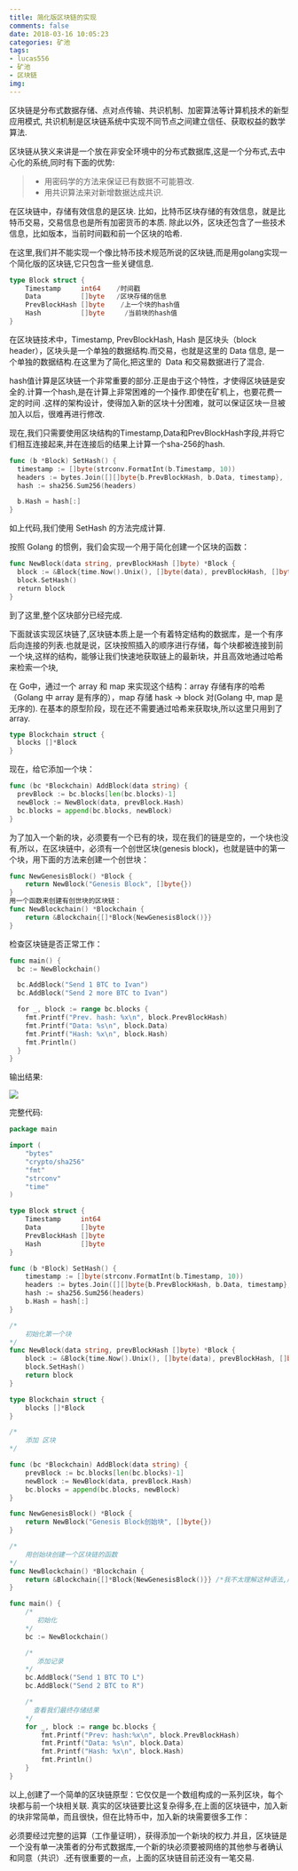 ```yaml
---
title: 简化版区块链的实现
comments: false
date: 2018-03-16 10:05:23
categories: 矿池
tags:
- lucas556
- 矿池
- 区块链
img:
---
```



区块链是分布式数据存储、点对点传输、共识机制、加密算法等计算机技术的新型应用模式,	共识机制是区块链系统中实现不同节点之间建立信任、获取权益的数学算法.

区块链从狭义来讲是一个放在非安全环境中的分布式数据库,这是一个分布式,去中心化的系统,同时有下面的优势:

>* 用密码学的方法来保证已有数据不可能篡改.
>* 用共识算法来对新增数据达成共识.

在区块链中，存储有效信息的是区块. 比如，比特币区块存储的有效信息，就是比特币交易，交易信息也是所有加密货币的本质. 除此以外，区块还包含了一些技术信息，比如版本，当前时间戳和前一个区块的哈希.

在这里,我们并不能实现一个像比特币技术规范所说的区块链,而是用golang实现一个简化版的区块链,它只包含一些关键信息.
```go
type Block struct {
    Timestamp     int64    /时间戳
    Data          []byte   /区块存储的信息
    PrevBlockHash []byte    /上一个块的hash值
    Hash          []byte     /当前块的hash值
}
```
在区块链技术中，Timestamp, PrevBlockHash, Hash 是区块头（block header），区块头是一个单独的数据结构.而交易，也就是这里的 Data 信息, 是一个单独的数据结构.在这里为了简化,把这里的  Data 和交易数据进行了混合.

hash值计算是区块链一个非常重要的部分.正是由于这个特性，才使得区块链是安全的.计算一个hash,是在计算上非常困难的一个操作.即使在矿机上，也要花费一定的时间 .这样的架构设计，使得加入新的区块十分困难，就可以保证区块一旦被加入以后，很难再进行修改.

现在,我们只需要使用区块结构的Timestamp,Data和PrevBlockHash字段,并将它们相互连接起来,并在连接后的结果上计算一个sha-256的hash.
```go
func (b *Block) SetHash() {
  timestamp := []byte(strconv.FormatInt(b.Timestamp, 10))
  headers := bytes.Join([][]byte{b.PrevBlockHash, b.Data, timestamp}, []byte{})
  hash := sha256.Sum256(headers)

  b.Hash = hash[:]
}
```
如上代码,我们使用 SetHash 的方法完成计算.

按照 Golang 的惯例，我们会实现一个用于简化创建一个区块的函数：
```go
func NewBlock(data string, prevBlockHash []byte) *Block {
  block := &Block{time.Now().Unix(), []byte(data), prevBlockHash, []byte{}}
  block.SetHash()
  return block
}
```
到了这里,整个区块部分已经完成.


下面就该实现区块链了,区块链本质上是一个有着特定结构的数据库，是一个有序后向连接的列表.也就是说，区块按照插入的顺序进行存储，每个块都被连接到前一个块,这样的结构，能够让我们快速地获取链上的最新块，并且高效地通过哈希来检索一个块,


在 Go中，通过一个 array 和 map 来实现这个结构：array 存储有序的哈希（Golang 中 array 是有序的），map 存储 hask -> block 对(Golang 中, map 是无序的). 在基本的原型阶段，现在还不需要通过哈希来获取块,所以这里只用到了 array.
```go
type Blockchain struct {
  blocks []*Block
}
```

现在，给它添加一个块：
```go
func (bc *Blockchain) AddBlock(data string) {
  prevBlock := bc.blocks[len(bc.blocks)-1]
  newBlock := NewBlock(data, prevBlock.Hash)
  bc.blocks = append(bc.blocks, newBlock)
}
```

为了加入一个新的块，必须要有一个已有的块，现在我们的链是空的，一个块也没有,所以，在区块链中，必须有一个创世区块(genesis block)，也就是链中的第一个块，用下面的方法来创建一个创世块：
```go
func NewGenesisBlock() *Block {
    return NewBlock("Genesis Block", []byte{})
}
用一个函数来创建有创世块的区块链：
func NewBlockchain() *Blockchain {
    return &Blockchain{[]*Block{NewGenesisBlock()}}
}
```
检查区块链是否正常工作：
```go
func main() {
  bc := NewBlockchain()

  bc.AddBlock("Send 1 BTC to Ivan")
  bc.AddBlock("Send 2 more BTC to Ivan")

  for _, block := range bc.blocks {
    fmt.Printf("Prev. hash: %x\n", block.PrevBlockHash)
    fmt.Printf("Data: %s\n", block.Data)
    fmt.Printf("Hash: %x\n", block.Hash)
    fmt.Println()
  }
}
```
输出结果:

![](/images/b1.png)

完整代码:
```go
package main

import (
    "bytes"
    "crypto/sha256"
    "fmt"
    "strconv"
    "time"
)

type Block struct {
    Timestamp     int64
    Data          []byte
    PrevBlockHash []byte
    Hash          []byte
}

func (b *Block) SetHash() {
    timestamp := []byte(strconv.FormatInt(b.Timestamp, 10))
    headers := bytes.Join([][]byte{b.PrevBlockHash, b.Data, timestamp}, []byte{})
    hash := sha256.Sum256(headers)
    b.Hash = hash[:]
}

/*
    初始化第一个块
*/
func NewBlock(data string, prevBlockHash []byte) *Block {
    block := &Block{time.Now().Unix(), []byte(data), prevBlockHash, []byte{}}
    block.SetHash()
    return block
}

type Blockchain struct {
    blocks []*Block
}

/*
    添加 区块
*/

func (bc *Blockchain) AddBlock(data string) {
    prevBlock := bc.blocks[len(bc.blocks)-1]
    newBlock := NewBlock(data, prevBlock.Hash)
    bc.blocks = append(bc.blocks, newBlock)
}

func NewGenesisBlock() *Block {
    return NewBlock("Genesis Block创始块", []byte{})
}

/*
    用创始块创建一个区块链的函数
*/
func NewBlockchain() *Blockchain {
    return &Blockchain{[]*Block{NewGenesisBlock()}} /*我不太理解这种语法,层层深入？*/
}

func main() {
    /*
       初始化
    */
    bc := NewBlockchain()

    /*
       添加记录
    */
    bc.AddBlock("Send 1 BTC TO L")
    bc.AddBlock("Send 2 BTC to R")

    /*
      查看我们最终存储结果
    */
    for _, block := range bc.blocks {
        fmt.Printf("Prev: hash:%x\n", block.PrevBlockHash)
        fmt.Printf("Data: %s\n", block.Data)
        fmt.Printf("Hash: %x\n", block.Hash)
        fmt.Println()
    }
}
```
以上,创建了一个简单的区块链原型：它仅仅是一个数组构成的一系列区块，每个块都与前一个块相关联.
真实的区块链要比这复杂得多,在上面的区块链中，加入新的块非常简单，而且很快，但在比特币中，加入新的块需要很多工作：

必须要经过完整的运算（工作量证明），获得添加一个新块的权力.并且，区块链是一个没有单一决策者的分布式数据库,一个新的块必须要被网络的其他参与者确认和同意（共识）.还有很重要的一点，上面的区块链目前还没有一笔交易.

